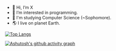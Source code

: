 - 👋 Hi, I’m X
- 👀 I’m interested in programming.
- 📖 I'm studying Computer Science (~Sophomore).
- 🌎 I live on planet Earth.

[![Top Langs](https://github-readme-stats.vercel.app/api/top-langs/?username=xssxx&layout=compact&theme=material-palenight)](https://github.com/anuraghazra/github-readme-stats)
<!-- ![](http://github-profile-summary-cards.vercel.app/api/cards/most-commit-language?username=xssxx&theme=nord_dark&exclude=HTML)
![](http://github-profile-summary-cards.vercel.app/api/cards/repos-per-language?username=xssxx&theme=nord_dark&exclude=) -->

[![Ashutosh's github activity graph](https://github-readme-activity-graph.vercel.app/graph?username=xssxx&theme=dracula)](https://github.com/ashutosh00710/github-readme-activity-graph)

<!---
koonx6520/koonx6520 is a ✨ special ✨ repository because its `README.md` (this file) appears on your GitHub profile.
You can click the Preview link to take a look at your changes.
--->


